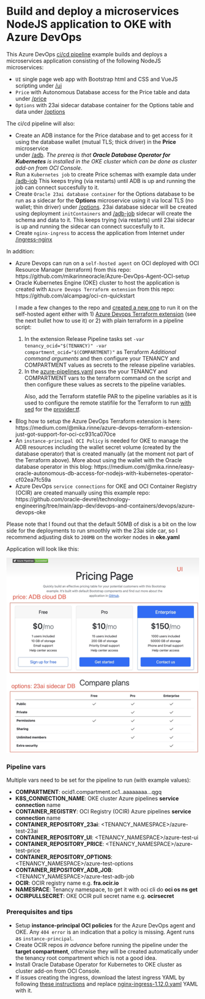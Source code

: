 # Build and deploy a microservices NodeJS application to OKE with Azure DevOps

This Azure DevOps <a href="azure-pipelines.yml">ci/cd pipeline</a> example builds and deploys a microservices application consisting of the following NodeJS microservices:
<ul>
<li><code>UI</code> single page web app with Bootstrap html and CSS and VueJS scripting under <a href="ui"/>/ui</a></li>
<li><code>Price</code> with Autonomous Database access for the Price table and data under <a href="price/"/>/price</a></li>
<li><code>Options</code> with 23ai sidecar database container for the Options table and data under <a href="options/"/>/options</a></li>
</ul>

<p>
The ci/cd pipeline will also:
<ul>
<li>Create an ADB instance for the Price database and to get access for it using the database wallet (mutual TLS; thick driver) in the <b>Price</b> microservice</li> under <a href="adb/"/>/adb</a>. <i>The prereq is that <b>Oracle Database Operator for Kubernetes</b> is installed in the OKE cluster which can be done as cluster add-on from OCI Console</i>.</a>
<li>Run a <code>Kubernetes job</code> to create Price schemas with example data under <a href="adb-job/"/>/adb-job</a> This keeps trying (via restarts) until ADB is up and running the job can connect succesfully to it.</li>
<li>Create <code>Oracle 23ai database container</code> for the Options database to be run as a sidecar for the <b>Options</b> microservice using it via local TLS (no wallet; thin driver) under <a href="options/"/>/options</a>. 23ai database sidecar will be created using deployment <code>initContainers</code> and <a href="adb-job/"/>/adb-job</a> sidecar will create the schema and data to it. This keeps trying (via restarts) until 23ai sidecar is up and running the sidecar can connect succesfully to it.</li>
<li>Create <code>nginx-ingress</code> to access the application from Internet under <a href="ingress-nginx/"/>/ingress-nginx</a></li>
</ul>

<p>
In addition:
<ul>
<li>Azure Devops can run on a <code>self-hosted agent</code> on OCI deployed with OCI Resource Manager (terraform) from this repo: https://github.com/mikarinneoracle/Azure-DevOps-Agent-OCI-setup</li>

<li>Oracle Kubernetes Engine (OKE) cluster to host the application is created with <code>Azure Devops Terraform extension</code> from this repo: https://github.com/alcampag/oci-cn-quickstart
<p>
I made a few changes to the repo and <a href="https://github.com/mikarinneoracle/terraform-OKE-azure-devops">created a new one</a> to run it on the self-hosted agent either with 1) <a href="https://marketplace.visualstudio.com/items?itemName=ms-devlabs.custom-terraform-tasks">Azure Devops Terraform extension</a> (see the next bullet how to use it) or 2) with plain terraform in a pipeline script:
<ol type="1">
<li>In the extension Release Pipeline tasks set <code>-var tenancy_ocid="$(TENANCY)" -var compartment_ocid="$(COMPARTMENT)"</code> as Terraform <i>Additional command arguments</i> and then configure your TENANCY and COMPARTMENT values as secrets to the release pipeline variables.
</li>
<li>In the <a href="https://github.com/mikarinneoracle/terraform-OKE-azure-devops/blob/main/azure-pipelines.yml#L24">azure-pipelines.yaml</a> pass the your TENANCY and COMPARTMENT vars to the terraform command on the script and then configure these values as secrets to the pipeline variables.
<p>
Also, add the Terraform statefile PAR to the pipeline variables as it is used to configure the remote statifile for the Terraform to run <a href="https://github.com/mikarinneoracle/terraform-OKE-azure-devops/blob/main/azure-pipelines.yml#L18">with sed</a> for the <a href="https://github.com/mikarinneoracle/terraform-OKE-azure-devops/blob/main/agent-terraform-pipeline/provider.tf#L13">provider.tf</a>.
</li>
</ol>

</li>
<li>Blog how to setup the Azure DevOps Terraform extension is here: https://medium.com/@mika.rinne/azure-devops-terraform-extension-just-got-support-for-oci-cc931ca070ce</li>
<li>An <code>instance-principal OCI Policy</code> is needed for OKE to manage the ADB resources including the wallet secret volume (created by the database operator) that is created manually (at the moment not part of the Terraform above). More about using the wallet with the Oracle database operator in this blog: https://medium.com/@mika.rinne/easy-oracle-autonomous-db-access-for-nodejs-with-kubernetes-operator-cf02ea7fc59a</li>
<li>Azure DevOps <code>service connections</code> for OKE and OCI Container Registry (OCIR) are created manually using this example repo: https://github.com/oracle-devrel/technology-engineering/tree/main/app-dev/devops-and-containers/devops/azure-devops-oke</li>
</ul>
<p>
Please note that I found out that the default 50MB of disk is a bit on the low side for the deployments to run smoothly with the 23ai side car, so I recommend adjusting disk to <code>200MB</code> on the worker nodes in <b>oke.yaml</b>
<p>
Application will look like this:
<p>
<img src="files/ui.jpg" width="600" />

### Pipeline vars

Multiple vars need to be set for the pipeline to run (with example values):

<ul>
<li><b>COMPARTMENT</b>: ocid1.compartment.oc1..aaaaaaaa...qgq</li>
<li><b>K8S_CONNECTION_NAME</b>: OKE cluster Azure pipelines <b>service connection</b> name</li>
<li><b>CONTAINER_REGISTRY</b>: OCI Registry (OCIR) Azure pipelines <b>service connection</b> name</li>
<li><b>CONTAINER_REPOSITORY_23ai</b>: &lt;TENANCY_NAMESPACE&gt;/azure-test-23ai</li>
<li><b>CONTAINER_REPOSITORY_UI</b>: &lt;TENANCY_NAMESPACE&gt;/azure-test-ui</li>
<li><b>CONTAINER_REPOSITORY_PRICE</b>: &lt;TENANCY_NAMESPACE&gt;/azure-test-price</li>
<li><b>CONTAINER_REPOSITORY_OPTIONS</b>: &lt;TENANCY_NAMESPACE&gt;/azure-test-options</li>
<li><b>CONTAINER_REPOSITORY_ADB_JOB</b>: &lt;TENANCY_NAMESPACE&gt;/azure-test-adb-job</li>
<li><b>OCIR</b>: OCIR registry name e.g. <b>fra.ocir.io</b></li>
<li><b>NAMESPACE</b>: Tenancy namespace, to get it with oci cli do <b>oci os ns get</b></li>
<li><b>OCIRPULLSECRET</b>: OKE OCIR pull secret name e.g. <b>ocirsecret</b></li>
</ul>

### Prerequisites and tips

<ul>
<li>Setup <b>instance-principal OCI policies</b> for the Azure DevOps agent and OKE. Any <code>404 error</code> is an indication that a policy is missing. Agent runs as <code>instance-principal</code>.

</li>
</li>
<li>Create OCIR repos <i>in advance</i> before running the pipeline under the <b>target compartment</b>, otherwise they will be created automatically under the tenancy root compartment which is not a good idea.</li>
<li>Install Oracle Database Operator for Kubernetes to OKE cluster as cluster add-on from OCI Console.</li>
<li>If issues creating the ingress, download the latest ingress YAML by following <a href="https://docs.oracle.com/en-us/iaas/Content/ContEng/Tasks/contengsettingupingresscontroller.htm">these instructions</a> and replace <a href="./ingress-nginx/nginx-ingress-1.12.0.yaml">nginx-ingress-1.12.0.yaml</a> YAML with it.
</ul>
